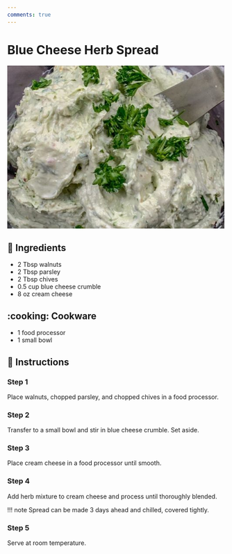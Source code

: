 ```yaml
---
comments: true
---
```

# Blue Cheese Herb Spread

![Blue Cheese Herb Spread](../assets/images/blue-cheese-herb-spread.jpg)

## :salt: Ingredients

- 2 Tbsp walnuts
- 2 Tbsp parsley
- 2 Tbsp chives
- 0.5 cup blue cheese crumble
- 8 oz cream cheese

## :cooking: Cookware

- 1 food processor
- 1 small bowl

## :pencil: Instructions

### Step 1

Place walnuts, chopped parsley, and chopped chives in a food processor.

### Step 2

Transfer to a small bowl and stir in blue cheese crumble. Set aside.

### Step 3

Place cream cheese in a food processor until smooth.

### Step 4

Add herb mixture to cream cheese and process until thoroughly blended.

!!! note
    Spread can be made 3 days ahead and chilled, covered tightly.

### Step 5

Serve at room temperature.
